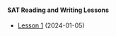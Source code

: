 #### SAT Reading and Writing Lessons

- [Lesson 1](https://github.com/pangmi/SAT/tree/main/Lesson%20001) (2024-01-05)
